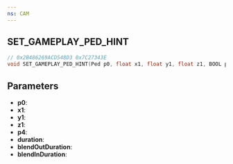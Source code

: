 ```yaml
---
ns: CAM
---
```

## SET_GAMEPLAY_PED_HINT

```c
// 0x2B486269ACD548D3 0x7C27343E
void SET_GAMEPLAY_PED_HINT(Ped p0, float x1, float y1, float z1, BOOL p4, int duration, int blendOutDuration, int blendInDuration);
```


## Parameters
* **p0**: 
* **x1**: 
* **y1**: 
* **z1**: 
* **p4**: 
* **duration**: 
* **blendOutDuration**: 
* **blendInDuration**: 


